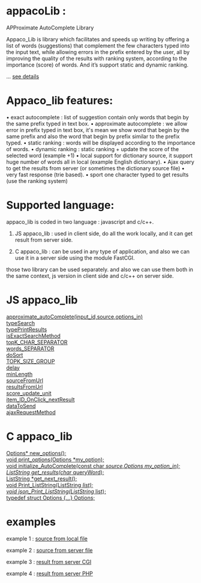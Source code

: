 appacoLib : 
=========
	
APProximate AutoComplete Library
	
Appaco_Lib is library which facilitates and speeds up writing by offering a list of words (suggestions) that complement the few characters typed into the input text, while allowing errors in the prefix entered by the user, all by improving the quality of the results with ranking system, according to the importance (score) of words.
		And it’s support static and dynamic ranking.


... <a href="https://github.com/AppacoLib/api.appacoLib/wiki/Detailed-Description" title="details" target="_blank">see details </a>
	

	

Appaco_lib features:
====================
•	exact autocomplete : list of suggestion contain only words that begin by the same prefix typed in text box.
•	approximate autocomplete : we allow error in prefix typed in text box, it's mean we show word that begin by the same prefix and also the word that begin by prefix similar to the prefix typed.
•	static ranking : words will be displayed according to the importance of words.
•	dynamic ranking : static ranking + update the score of the selected word (example +1)
•	local support for dictionary source, it support huge number of words all in local (example English dictionary).
•	Ajax query to get the results from server (or sometimes the dictionary source file)
•	very fast response (trie based).
•	sport one character typed to get results (use the ranking system)

	

Supported language:
====================
appaco_lib is coded in two language : javascript and c/c++.

1) JS appaco_lib  : used in client side, do all the work locally, and it can get result from server side.

2) C appaco_lib : can be used in any type of application, and also we can use it in a server side using the module FastCGI.
	
those two library can be used separately.
and also we can use them both in the same context, js version in client side and c/c++ on server side.



JS appaco_lib
=============
<a href="#" title="details">	approximate_autoComplete(input_id,source,options_in)</a> <br/>
<a href="#" title="details">    typeSearch</a> <br/>
<a href="#" title="details">    typePrintResults</a> <br/>
<a href="#" title="details">    isExactSearchMethod</a> <br/>
<a href="#" title="details">    topK_CHAR_SEPARATOR</a> <br/>
<a href="#" title="details">    words_SEPARATOR  </a><br/>
<a href="#" title="details">    doSort</a><br/>
<a href="#" title="details">    TOPK_SIZE_GROUP</a><br/>
<a href="#" title="details">    delay</a><br/>
<a href="#" title="details">    minLength</a><br/>
<a href="#" title="details">    sourceFromUrl</a><br/>
<a href="#" title="details">    resultsFromUrl</a><br/>
<a href="#" title="details">	score_update_unit</a><br/>
<a href="#" title="details">	item_ID_OnClick_nextResult</a><br/>
<a href="#" title="details">	dataToSend  </a><br/>
<a href="#" title="details">	ajaxRequestMethod</a><br/>

C appaco_lib
============
<a href="#" title="details">	Options* new_options();  </a><br/>
<a href="#" title="details">	void print_options(Options *my_option);  </a><br/>
<a href="#" title="details">	void initialize_AutoComplete(const char *source,Options *my_option_in);  </a><br/>
<a href="#" title="details">	ListString* get_results(char* queryWord);  </a><br/>
<a href="#" title="details">	ListString *get_next_result();  </a><br/>
<a href="#" title="details">	void Print_ListString(ListString *list);  </a><br/>
<a href="#" title="details">	void json_Print_ListString(ListString* list);  </a><br/>
<a href="#" title="details">	typedef struct Options {...} Options;  </a><br/>


examples
========

example 1 : <a href="source_from_local.html" title="source from local file" target="_blank">source from local file</a>
		
example 2 : <a href="source_from_server.html" title="source form server" target="_blank">source from server file</a>
		
example 3 : <a href="result_from_server_CGI.html" title="result from server" target="_blank">result from server CGI</a>
		
example 4 : <a href="result_from_server_PHP.html" title="result from server" target="_blank">result from server PHP</a>
